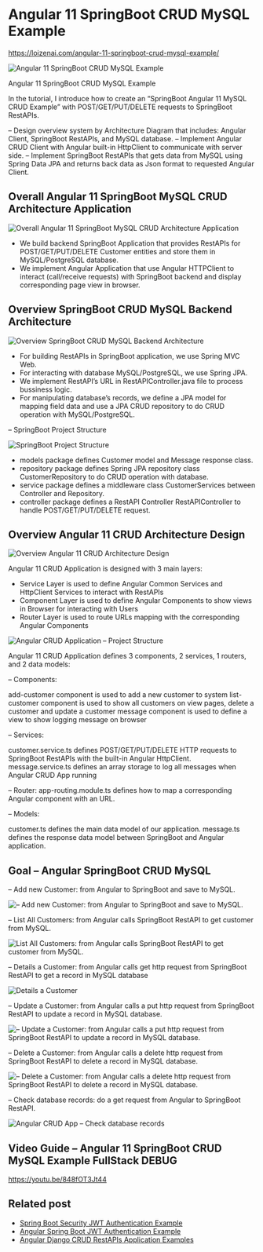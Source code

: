 # Angular 11 SpringBoot CRUD MySQL Example

https://loizenai.com/angular-11-springboot-crud-mysql-example/

![Angular 11 SpringBoot CRUD MySQL Example](https://loizenai.com/wp-content/uploads/2020/12/Angular-11-SpringBoot-CRUD-MySQL-Example.png)

Angular 11 SpringBoot CRUD MySQL Example


 
In the tutorial, I introduce how to create an “SpringBoot Angular 11 MySQL CRUD Example” with POST/GET/PUT/DELETE requests to SpringBoot RestAPIs.

– Design overview system by Architecture Diagram that includes: Angular Client, SpringBoot RestAPIs, and MySQL database.
– Implement Angular CRUD Client with Angular built-in HttpClient to communicate with server side.
– Implement SpringBoot RestAPIs that gets data from MySQL using Spring Data JPA and returns back data as Json format to requested Angular Client.

## Overall Angular 11 SpringBoot MySQL CRUD Architecture Application

![Overall Angular 11 SpringBoot MySQL CRUD Architecture Application](https://loizenai.com/wp-content/uploads/2020/06/Overall-Architecture-Angular-CRUD-Application-with-SpringBoot-Fullstack-Example.png)

- We build backend SpringBoot Application that provides RestAPIs for POST/GET/PUT/DELETE Customer entities and store them in MySQL/PostgreSQL database.
- We implement Angular Application that use Angular HTTPClient to interact (call/receive requests) with SpringBoot backend and display corresponding page view in browser.

## Overview SpringBoot CRUD MySQL Backend Architecture

![Overview SpringBoot CRUD MySQL Backend Architecture](https://loizenai.com/wp-content/uploads/2020/06/SpringBoot-RestAPIs-Backend-Architecture-Design.png)

- For building RestAPIs in SpringBoot application, we use Spring MVC Web.
- For interacting with database MySQL/PostgreSQL, we use Spring JPA.
- We implement RestAPI’s URL in RestAPIController.java file to process bussiness logic.
- For manipulating database’s records, we define a JPA model for mapping field data and use a JPA CRUD repository to do CRUD operation with MySQL/PostgreSQL.

– SpringBoot Project Structure

![SpringBoot Project Structure](https://loizenai.com/wp-content/uploads/2020/06/SpringBoot-Backend-Project-Structure.png)

- models package defines Customer model and Message response class.
- repository package defines Spring JPA repository class CustomerRepository to do CRUD operation with database.
- service package defines a middleware class CustomerServices between Controller and Repository.
- controller package defines a RestAPI Controller RestAPIController to handle POST/GET/PUT/DELETE request.

## Overview Angular 11 CRUD Architecture Design

![Overview Angular 11 CRUD Architecture Design](https://loizenai.com/wp-content/uploads/2020/06/Angular-CRUD-Application-Frontend-Design-Architecture.png)

Angular 11 CRUD Application is designed with 3 main layers:

- Service Layer is used to define Angular Common Services and HttpClient Services to interact with RestAPIs
- Component Layer is used to define Angular Components to show views in Browser for interacting with Users
- Router Layer is used to route URLs mapping with the corresponding Angular Components

![Angular CRUD Application – Project Structure](https://loizenai.com/wp-content/uploads/2020/06/Angular-CRUD-Application-Project-Structure-1.png)

Angular 11 CRUD Application defines 3 components, 2 services, 1 routers, and 2 data models:

– Components:

add-customer component is used to add a new customer to system
list-customer component is used to show all customers on view pages, delete a customer and update a customer
message component is used to define a view to show logging message on browser

– Services:

customer.service.ts defines POST/GET/PUT/DELETE HTTP requests to SpringBoot RestAPIs with the built-in Angular HttpClient.
message.service.ts defines an array storage to log all messages when Angular CRUD App running

– Router: app-routing.module.ts defines how to map a corresponding Angular component with an URL.

– Models:

customer.ts defines the main data model of our application.
message.ts defines the response data model between SpringBoot and Angular application.

## Goal – Angular SpringBoot CRUD MySQL

– Add new Customer: from Angular to SpringBoot and save to MySQL.

![– Add new Customer: from Angular to SpringBoot and save to MySQL.](https://loizenai.com/wp-content/uploads/2020/06/Angular-CRUD-App-Add-new-customers.png)

– List All Customers: from Angular calls SpringBoot RestAPI to get customer from MySQL.

![List All Customers: from Angular calls SpringBoot RestAPI to get customer from MySQL.](https://loizenai.com/wp-content/uploads/2020/06/Angular-CRUD-Application-List-All-Customer.png)


– Details a Customer: from Angular calls get http request from SpringBoot RestAPI to get a record in MySQL database

![Details a Customer](https://loizenai.com/wp-content/uploads/2020/06/Angular-CRUD-App-Details-a-Customer.png)

– Update a Customer: from Angular calls a put http request from SpringBoot RestAPI to update a record in MySQL database.

![– Update a Customer: from Angular calls a put http request from SpringBoot RestAPI to update a record in MySQL database.](https://loizenai.com/wp-content/uploads/2020/06/Angular-CRUD-Application-Update-a-Customer.png)

– Delete a Customer: from Angular calls a delete http request from SpringBoot RestAPI to delete a record in MySQL database.

![– Delete a Customer: from Angular calls a delete http request from SpringBoot RestAPI to delete a record in MySQL database.](https://loizenai.com/wp-content/uploads/2020/06/Angular-CRUD-App-Delete-a-Customer-successfully.png)

– Check database records: do a get request from Angular to SpringBoot RestAPI.

![Angular CRUD App – Check database records](https://loizenai.com/wp-content/uploads/2020/06/Angular-CRUD-App-Check-database-records.png)

## Video Guide – Angular 11 SpringBoot CRUD MySQL Example FullStack DEBUG

https://youtu.be/848fOT3Jt44

## Related post

- [Spring Boot Security JWT Authentication Example](https://loizenai.com/spring-boot-security-jwt-authentication-example-mysql-postgresql-spring-jpa-restapis/)
- [Angular Spring Boot JWT Authentication Example](https://loizenai.com/angular-spring-boot-jwt-authentication-example-angular-6-8-9-spring-security-mysql-postgresql/)
- [Angular Django CRUD RestAPIs Application Examples](https://loizenai.com/angular-django-crud-restapis-application-examples-fullstack-angular-10-django-mysql-postgresql/)
